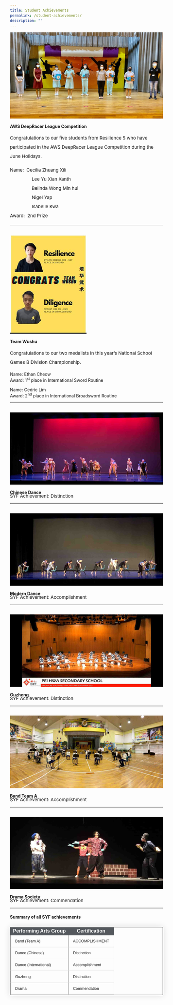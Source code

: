 ```yaml
---
title: Student Achievements
permalink: /student-achievements/
description: ""
---
```

<img src="/images/sa1.jpg">
<p><strong>AWS DeepRacer League Competition</strong></p>
<p style="font-size:15px; line-height:2;">Congratulations to our five students from Resilience 5 who&nbsp;have participated in the AWS DeepRacer League Competition during the June Holidays.</p>
<p style="font-size:15px; line-height:2;">Name:
         &nbsp;Cecilia Zhuang Xili <br>
     &nbsp;&nbsp;&nbsp;&nbsp;&nbsp;&nbsp;&nbsp;&nbsp; &nbsp;&nbsp;&nbsp; &nbsp;&nbsp;&nbsp;&nbsp;Lee Yu Xian Xanth<br>
&nbsp;&nbsp;&nbsp;&nbsp;&nbsp;&nbsp;&nbsp;&nbsp;&nbsp;&nbsp;&nbsp;&nbsp;&nbsp;&nbsp;&nbsp;&nbsp;&nbsp;Belinda Wong Min hui<br>
&nbsp;&nbsp;&nbsp;&nbsp;&nbsp;&nbsp;&nbsp;&nbsp;&nbsp;&nbsp;&nbsp;&nbsp;&nbsp;&nbsp;&nbsp;&nbsp;&nbsp;Nigel Yap<br>
&nbsp;&nbsp;&nbsp;&nbsp;&nbsp;&nbsp;&nbsp;&nbsp;&nbsp;&nbsp;&nbsp;&nbsp;&nbsp;&nbsp;&nbsp;&nbsp;&nbsp;Isabelle Kwa<br>
Award: &nbsp;2nd Prize</p>

<hr>

<br>

<img style="width: 50%;" src="/images/sa2.jpg" />
<p><strong>Team Wushu</strong></p>

<p style="font-size:15px; line-height:2;">Congratulations to our two medalists in this year&rsquo;s National School Games B Division Championship.</p>

<p>Name: Ethan Cheow<br>
Award: 1<sup>st</sup>&nbsp;place in International Sword Routine</p>

<p>Name: Cedric Lim<br>
Award: 2<sup>nd</sup>&nbsp;place in International Broadsword Routine</p>

<hr>
<br>

<img src="/images/sa3.jpg">
<p><strong>Chinese Dance</strong>
<p style="font-size:15px; margin-top:-20px;">SYF Achievement: Distinction</p>

<hr>
<br>

<img src="/images/sa4.jpg">
<p><strong>Modern Dance</strong></p>
<p style="font-size:15px; margin-top:-20px;">SYF Achievement: Accomplishment</p>

<hr>
<br>

<img src="/images/sa5.jpg">
<p><strong>Guzheng</strong></p>
<p style="font-size:15px; margin-top:-20px;">SYF Achievement: Distinction</p>

<hr>
<br>

<img src="/images/sa6.jpg">
<p><strong>Band Team A</strong></p>
<p style="font-size:15px; margin-top:-20px;">SYF Achievement: Accomplishment</p>

<hr>
<br>

<img src="/images/sa7.jpg">
<p><strong>Drama Society</strong></p>
<p style="font-size:15px; margin-top:-20px;">SYF Achievement: Commendation&nbsp;</p>

<hr>

<h4><strong>Summary of all SYF achievements</strong></h4>

<table border="1" style="border-collapse: collapse;margin: 25px 0;font-size: 0.9em;font-family: sans-serif;min-width: 400px; box-shadow: 0 0 20px rgba(0, 0, 0, 0.15);">
<thead style="background-color: #54585d; font-weight: bold; font-size: 16px; border: 1px solid #54585d; ">
		<tr>
			<td style="text-align:center;color:white;">Performing Arts Group</td>
			<td style="text-align:center; color:white;">Certification</td>
		</tr>
	</thead>

<tbody>
	
<tr style="border-bottom: 1px solid #dddddd;">
<td style="padding: 12px 15px;">Band (Team A)</td>
<td style="padding: 12px 15px;">ACCOMPLISHMENT</td>
	</tr>
	
<tr style="border-bottom: 1px solid #dddddd;">
<td style="padding: 12px 15px;">Dance (Chinese)</td>
<td style="padding: 12px 15px;">Distinction</td>
</tr>
	
<tr style="border-bottom: 1px solid #dddddd;">
<td style="padding: 12px 15px;">Dance (International)</td>
<td style="padding: 12px 15px;">Accomplishment</td>
</tr>
	
<tr style="border-bottom: 1px solid #dddddd;">
<td style="padding: 12px 15px;">Guzheng</td>
<td style="padding: 12px 15px;">Distinction</td>
</tr>

<tr style="border-bottom: 1px solid #dddddd;">
<td style="padding: 12px 15px;">Drama</td>
<td style="padding: 12px 15px;">Commendation</td>
</tr>
	
</tbody>
</table>